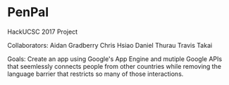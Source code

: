 # PenPal
HackUCSC 2017 Project


Collaborators: 
	Aidan Gradberry
	Chris Hsiao
	Daniel Thurau
	Travis Takai


Goals:
	Create an app using Google's App Engine and mutiple Google APIs that 
	seemlessly connects people from other countries while removing
	the language barrier that restricts so many of those interactions.
